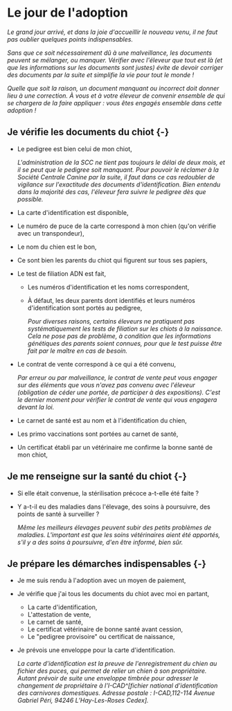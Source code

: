 
# Le jour de l'adoption

*Le grand jour arrivé, et dans la joie d'accueillir le nouveau venu, il ne faut pas oublier quelques points indispensables.*

*Sans que ce soit nécessairement dû à une malveillance, les documents peuvent se mélanger, ou manquer. Vérifier avec l'éleveur que tout est là (et que les informations sur les documents sont justes) évite de devoir corriger des documents par la suite et simplifie la vie pour tout le monde !*

*Quelle que soit la raison, un document manquant ou incorrect doit donner lieu à une correction. À vous et à votre éleveur de convenir ensemble de qui se chargera de la faire appliquer : vous êtes engagés ensemble dans cette adoption !*

## Je vérifie les documents du chiot {-}

-   Le pedigree est bien celui de mon chiot,

    *L'administration de la SCC ne tient pas toujours le délai de deux mois, et il se peut que le pedigree soit manquant. Pour pouvoir le réclamer à la Société Centrale Canine par la suite, il faut dans ce cas redoubler de vigilance sur l'exactitude des documents d'identification. Bien entendu dans la majorité des cas, l'éleveur fera suivre le pedigree dès que possible.*
-   La carte d'identification est disponible,
-   Le numéro de puce de la carte correspond à mon chien (qu'on vérifie avec un transpondeur),
-   Le nom du chien est le bon,
-   Ce sont bien les parents du chiot qui figurent sur tous ses papiers,
-   Le test de filiation ADN est fait,
    -   Les numéros d'identification et les noms correspondent,
    -   À défaut, les deux parents dont identifiés et leurs numéros d'identification sont portés au pedigree,

        *Pour diverses raisons, certains éleveurs ne pratiquent pas systématiquement les tests de filiation sur les chiots à la naissance. Cela ne pose pas de problème, à condition que les informations génétiques des parents soient connues, pour que le test puisse être fait par le maître en cas de besoin.*
-   Le contrat de vente correspond à ce qui a été convenu,

    *Par erreur ou par malveillance, le contrat de vente peut vous engager sur des éléments que vous n'avez pas convenu avec l'éleveur (obligation de céder une portée, de participer à des expositions). C'est le dernier moment pour vérifier le contrat de vente qui vous engagera devant la loi.*
-   Le carnet de santé est au nom et à l'identification du chien,
-   Les primo vaccinations sont portées au carnet de santé,
-   Un certificat établi par un vétérinaire me confirme la bonne santé de mon chiot,

## Je me renseigne sur la santé du chiot {-}

-   Si elle était convenue, la stérilisation précoce a-t-elle été faite ?
-   Y a-t-il eu des maladies dans l'élevage, des soins à poursuivre, des points de santé à surveiller ?

    *Même les meilleurs élevages peuvent subir des petits problèmes de maladies. L'important est que les soins vétérinaires aient été apportés, s'il y a des soins à poursuivre, d'en être informé, bien sûr.*

## Je prépare les démarches indispensables {-}

-   Je me suis rendu à l'adoption avec un moyen de paiement,
-   Je vérifie que j'ai tous les documents du chiot avec moi en partant,
    -   La carte d'identification,
    -   L'attestation de vente,
    -   Le carnet de santé,
    -   Le certificat vétérinaire de bonne santé avant cession,
    -   Le "pedigree provisoire" ou certificat de naissance,
-   Je prévois une enveloppe pour la carte d'identification.

    *La carte d'identification est la preuve de l'enregistrement du chien au fichier des puces, qui permet de relier un chien à son propriétaire. Autant prévoir de suite une enveloppe timbrée pour adresser le changement de propriétaire à l'I-CAD^[fichier national d'identification des carnivores domestiques. Adresse postale : I-CAD,112-114 Avenue Gabriel Péri, 94246 L’Hay-Les-Roses Cedex].*

